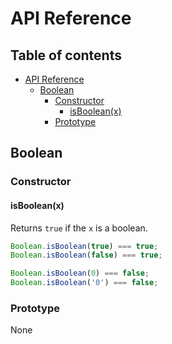 # API Reference

## Table of contents <!-- omit in toc -->

- [API Reference](#api-reference)
  - [Boolean](#boolean)
    - [Constructor](#constructor)
      - [isBoolean(x)](#isbooleanx)
    - [Prototype](#prototype)

## Boolean

### Constructor

#### isBoolean(x)

Returns `true` if the `x` is a boolean.

```ts
Boolean.isBoolean(true) === true;
Boolean.isBoolean(false) === true;

Boolean.isBoolean(0) === false;
Boolean.isBoolean('0') === false;
```

### Prototype

None
